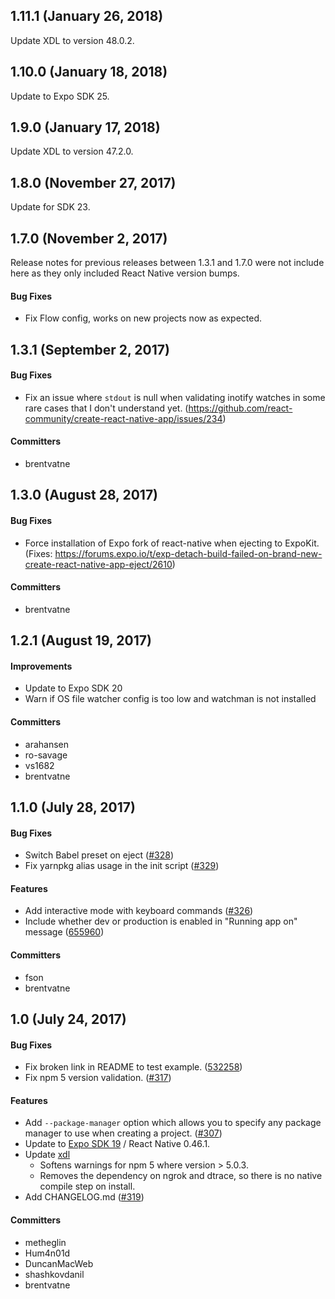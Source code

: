 ## 1.11.1 (January 26, 2018)

Update XDL to version 48.0.2.

## 1.10.0 (January 18, 2018)

Update to Expo SDK 25.

## 1.9.0 (January 17, 2018)

Update XDL to version 47.2.0.

## 1.8.0 (November 27, 2017)

Update for SDK 23.

## 1.7.0 (November 2, 2017)

Release notes for previous releases between 1.3.1 and 1.7.0 were not include here as they only included React Native version bumps.

#### Bug Fixes

* Fix Flow config, works on new projects now as expected.

## 1.3.1 (September 2, 2017)

#### Bug Fixes

* Fix an issue where `stdout` is null when validating inotify watches in some rare cases that I don't understand yet. (https://github.com/react-community/create-react-native-app/issues/234)

#### Committers

* brentvatne

## 1.3.0 (August 28, 2017)

#### Bug Fixes

* Force installation of Expo fork of react-native when ejecting to ExpoKit. (Fixes: https://forums.expo.io/t/exp-detach-build-failed-on-brand-new-create-react-native-app-eject/2610)

#### Committers

* brentvatne

## 1.2.1 (August 19, 2017)

#### Improvements

* Update to Expo SDK 20
* Warn if OS file watcher config is too low and watchman is not installed

#### Committers

* arahansen
* ro-savage
* vs1682
* brentvatne

## 1.1.0 (July 28, 2017)

#### Bug Fixes

* Switch Babel preset on eject ([#328](https://github.com/react-community/create-react-native-app/pull/328))
* Fix yarnpkg alias usage in the init script ([#329](https://github.com/react-community/create-react-native-app/pull/329))

#### Features

* Add interactive mode with keyboard commands ([#326](https://github.com/react-community/create-react-native-app/pull/326))
* Include whether dev or production is enabled in "Running app on" message ([655960](https://github.com/react-community/create-react-native-app/commit/655960090393673ec0a6208a1afac8f6821664e5))

#### Committers

* fson
* brentvatne

## 1.0 (July 24, 2017)

#### Bug Fixes

* Fix broken link in README to test example. ([532258](https://github.com/react-community/create-react-native-app/commit/5322584644413c1ea4ac70bbf1629a71803b27d5))
* Fix npm 5 version validation. ([#317](https://github.com/react-community/create-react-native-app/pull/317))

#### Features

* Add `--package-manager` option which allows you to specify any package manager to use when creating a project. ([#307](https://github.com/react-community/create-react-native-app/pull/307))
* Update to [Expo SDK 19](https://blog.expo.io/expo-sdk-v19-0-0-is-now-available-821a62b58d3d) / React Native 0.46.1.
* Update [xdl](https://github.com/expo/xdl)
  * Softens warnings for npm 5 where version > 5.0.3.
  * Removes the dependency on ngrok and dtrace, so there is no native compile step on install.
* Add CHANGELOG.md ([#319](https://github.com/react-community/create-react-native-app/pull/319))

#### Committers

* metheglin
* Hum4n01d
* DuncanMacWeb
* shashkovdanil
* brentvatne

